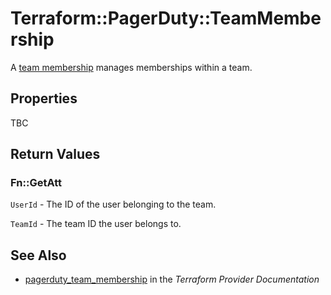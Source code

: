 # Terraform::PagerDuty::TeamMembership

A [team membership](https://v2.developer.pagerduty.com/v2/page/api-reference#!/Teams/put_teams_id_users_user_id) manages memberships within a team.

## Properties

TBC

## Return Values

### Fn::GetAtt

`UserId` - The ID of the user belonging to the team.

`TeamId` - The team ID the user belongs to.

## See Also

* [pagerduty_team_membership](https://www.terraform.io/docs/providers/pagerduty/r/team_membership.html) in the _Terraform Provider Documentation_